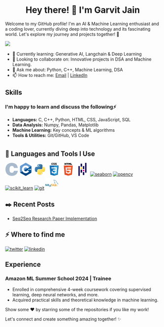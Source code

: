 # <h1 align="center">Hey there! <span class="wave">👋</span> I'm Garvit Jain</h1>

Welcome to my GitHub profile! I'm an AI & Machine Learning enthusiast and a coding lover, currently diving deep into technology and its fascinating world. Let's explore my journey and projects together! 🚀

![](https://komarev.com/ghpvc/?username=garvitjain-02)
<!-- - 🔭 Currently working on Learning ML Algorithms and DSA. -->
- 🌱 Currently learning: Generative AI, Langchain & Deep Learning
- 👯 Looking to collaborate on: Innovative projects in DSA and Machine Learning.
- 💬 Ask me about: Python, C++, Machine Learning, DSA
- 📫 How to reach me: [Email](mailto:garvitjainjnv@gmail.com) | [LinkedIn](https://www.linkedin.com/in/garvit-jain-499b40257/)

## Skills

### I'm happy to learn and discuss the following⚡
- **Languages:** C, C++, Python, HTML, CSS, JavaScript, SQL
- **Data Analysis:** Numpy, Pandas, Matplotlib
- **Machine Learning:** Key concepts & ML algorithms
- **Tools & Utilities:** Git/GitHub, VS Code


<h1></h1>
<p></p>
<h2>🚀 Languages and Tools I Use</h2>
<p><a target="_blank" href="https://raw.githubusercontent.com/devicons/devicon/master/icons/c/c-original.svg" style="display: inline-block;"><img src="https://raw.githubusercontent.com/devicons/devicon/master/icons/c/c-original.svg" alt="c" width="42" height="42" /></a>
<a target="_blank" href="https://raw.githubusercontent.com/devicons/devicon/master/icons/cplusplus/cplusplus-original.svg" style="display: inline-block;"><img src="https://raw.githubusercontent.com/devicons/devicon/master/icons/cplusplus/cplusplus-original.svg" alt="cplusplus" width="42" height="42" /></a>
<a target="_blank" href="https://raw.githubusercontent.com/devicons/devicon/master/icons/python/python-original.svg" style="display: inline-block;"><img src="https://raw.githubusercontent.com/devicons/devicon/master/icons/python/python-original.svg" alt="python" width="42" height="42" /></a>
<a target="_blank" href="https://raw.githubusercontent.com/devicons/devicon/master/icons/css3/css3-original-wordmark.svg" style="display: inline-block;"><img src="https://raw.githubusercontent.com/devicons/devicon/master/icons/css3/css3-original-wordmark.svg" alt="css3" width="42" height="42" /></a>
<a target="_blank" href="https://raw.githubusercontent.com/devicons/devicon/master/icons/html5/html5-original-wordmark.svg" style="display: inline-block;"><img src="https://raw.githubusercontent.com/devicons/devicon/master/icons/html5/html5-original-wordmark.svg" alt="html5" width="42" height="42" /></a>
<a target="_blank" href="https://raw.githubusercontent.com/devicons/devicon/2ae2a900d2f041da66e950e4d48052658d850630/icons/pandas/pandas-original.svg" style="display: inline-block;"><img src="https://raw.githubusercontent.com/devicons/devicon/2ae2a900d2f041da66e950e4d48052658d850630/icons/pandas/pandas-original.svg" alt="pandas" width="42" height="42" /></a>
<a target="_blank" href="https://seaborn.pydata.org/_images/logo-mark-lightbg.svg" style="display: inline-block;"><img src="https://seaborn.pydata.org/_images/logo-mark-lightbg.svg" alt="seaborn" width="42" height="42" /></a>
<a target="_blank" href="https://www.vectorlogo.zone/logos/opencv/opencv-icon.svg" style="display: inline-block;"><img src="https://www.vectorlogo.zone/logos/opencv/opencv-icon.svg" alt="opencv" width="42" height="42" /></a>
<a target="_blank" href="https://upload.wikimedia.org/wikipedia/commons/0/05/Scikit_learn_logo_small.svg" style="display: inline-block;"><img src="https://upload.wikimedia.org/wikipedia/commons/0/05/Scikit_learn_logo_small.svg" alt="scikit_learn" width="42" height="42" /></a>
<a target="_blank" href="https://www.vectorlogo.zone/logos/git-scm/git-scm-icon.svg" style="display: inline-block;"><img src="https://www.vectorlogo.zone/logos/git-scm/git-scm-icon.svg" alt="git" width="42" height="42" /></a>
<a target="_blank" href="https://raw.githubusercontent.com/devicons/devicon/master/icons/mysql/mysql-original-wordmark.svg" style="display: inline-block;"><img src="https://raw.githubusercontent.com/devicons/devicon/master/icons/mysql/mysql-original-wordmark.svg" alt="mysql" width="42" height="42" /></a></p>
<h2>✒️ Recent Posts</h2>
<ul>
<li><a target="_blank" href="https://github.com/garvitjain-02/Seq2Seq-Research-Paper-Implementation">Seq2Seq Research Paper Implementation</a></li>
</ul>
<h2>⚡️ Where to find me</h2>
<p><a target="_blank" href="https://x.com/jaingarvit02" style="display: inline-block;"><img src="https://img.shields.io/badge/twitter-x?style=for-the-badge&logo=x&logoColor=white&color=%230f1419" alt="twitter" /></a>
<a target="_blank" href="https://www.linkedin.com/in/garvit-jain-499b40257/" style="display: inline-block;"><img src="https://img.shields.io/badge/linkedin-logo?style=for-the-badge&logo=linkedin&logoColor=white&color=%230a77b6" alt="linkedin" /></a></p>

<!--
## Projects
### Machine Learning Algorithms 🤖
🔗 [GitHub](https://github.com/garvitjain-02/Machine-Learning-Algorithms)
- This project showcases various machine learning algorithms implemented from scratch.
- It is a comprehensive guide for anyone looking to understand the inner workings of different ML algorithms.
  
### J.A.R.V.I.S - Personal Voice Assistant 📊
🔗 [GitHub](https://github.com/garvitjain-02/JARVIS-Voice-Assistant)
- Developed a Python-based desktop voice assistant capable of handling 50+ commands with high accuracy.
- Features include web automation, joke generation, weather updates, news headlines, and application launching.
-->
## Experience

### Amazon ML Summer School 2024 | Trainee
- Enrolled in comprehensive 4-week coursework covering supervised learning, deep neural networks, and more.
- Acquired practical skills and theoretical knowledge in machine learning.

Show some ❤️ by starring some of the repositories if you like my work! 

Let's connect and create something amazing together! ✨
<!--
![Garvit's GitHub stats](https://github-readme-stats.vercel.app/api?username=garvitjain-02&show_icons=true&theme=radical) \
-->
